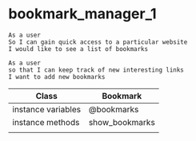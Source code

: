 # bookmark_manager_1

```
As a user
So I can gain quick access to a particular website
I would like to see a list of bookmarks

```

```
As a user
so that I can keep track of new interesting links
I want to add new bookmarks
```

| Class     | Bookmark |        
| ----------- | ----------- |
| instance variables      | @bookmarks      |
| instance methods   | show_bookmarks        |
|    |        |
